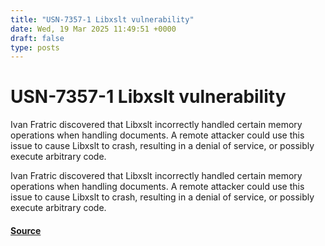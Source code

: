 ```yaml
---
title: "USN-7357-1 Libxslt vulnerability"
date: Wed, 19 Mar 2025 11:49:51 +0000
draft: false
type: posts
---
```

# USN-7357-1 Libxslt vulnerability





Ivan Fratric discovered that Libxslt incorrectly handled certain memory operations when handling documents. A remote attacker could use this issue to cause Libxslt to crash, resulting in a denial of service, or possibly execute arbitrary code. 

Ivan Fratric discovered that Libxslt incorrectly handled certain memory operations when handling documents. A remote attacker could use this issue to cause Libxslt to crash, resulting in a denial of service, or possibly execute arbitrary code.

#### [Source](https://ubuntu.com/security/notices/USN-7357-1)

